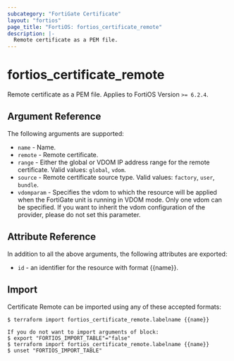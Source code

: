 ```yaml
---
subcategory: "FortiGate Certificate"
layout: "fortios"
page_title: "FortiOS: fortios_certificate_remote"
description: |-
  Remote certificate as a PEM file.
---
```


# fortios_certificate_remote
Remote certificate as a PEM file. Applies to FortiOS Version `>= 6.2.4`.

## Argument Reference

The following arguments are supported:

* `name` - Name.
* `remote` - Remote certificate.
* `range` - Either the global or VDOM IP address range for the remote certificate. Valid values: `global`, `vdom`.
* `source` - Remote certificate source type. Valid values: `factory`, `user`, `bundle`.
* `vdomparam` - Specifies the vdom to which the resource will be applied when the FortiGate unit is running in VDOM mode. Only one vdom can be specified. If you want to inherit the vdom configuration of the provider, please do not set this parameter.


## Attribute Reference

In addition to all the above arguments, the following attributes are exported:
* `id` - an identifier for the resource with format {{name}}.

## Import

Certificate Remote can be imported using any of these accepted formats:
```
$ terraform import fortios_certificate_remote.labelname {{name}}

If you do not want to import arguments of block:
$ export "FORTIOS_IMPORT_TABLE"="false"
$ terraform import fortios_certificate_remote.labelname {{name}}
$ unset "FORTIOS_IMPORT_TABLE"
```
